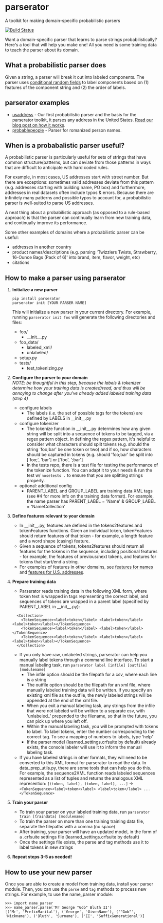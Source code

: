 parserator
==========
A toolkit for making domain-specific probabilistic parsers

[![Build Status](https://travis-ci.org/datamade/parserator.svg?branch=master)](https://travis-ci.org/datamade/parserator)

Want a domain-specific parser that learns to parse strings probabilistically? Here's a tool that will help you make one! All you need is some training data to teach the parser about its domain.

## What a probabilistic parser does
Given a string, a parser will break it out into labeled components. The parser uses [conditional random fields](http://en.wikipedia.org/wiki/Conditional_random_field) to label components based on (1) features of the component string and (2) the order of labels.

## parserator examples

* [usaddress](https://github.com/datamade/usaddress) - Our first probabilistic parser and the basis for the parserator toolkit, it parses any address in the United States. [Read our blog post on how it works](http://datamade.us/blog/parsing-addresses-with-usaddress/).
* [probablepeople](https://github.com/datamade/probablepeople) - Parser for romanized person names. 

## When is a probabalistic parser useful?
A probabilistic parser is particularly useful for sets of strings that have common structure/patterns, but can deviate from those patterns in ways that are difficult to anticipate with hard coded rules.

For example, in most cases, US addresses start with street number. But there are exceptions: sometimes valid addresses deviate from this pattern (e.g. addresses starting with building name, PO box) and furthermore, addresses in real datasets often include typos & errors. Because there are infinitely many patterns and possible typos to account for, a probabilistic parser is well-suited to parse US addresses.

A neat thing about a probabilistic approach (as opposed to a rule-based approach) is that the parser can continually learn from new training data, and continually improve its performance.

Some other examples of domains where a probabilistic parser can be useful:
- addresses in another country
- product names/descriptions (e.g. parsing 'Twizzlers Twists, Strawberry, 16-Ounce Bags (Pack of 6)' into brand, item, flavor, weight, etc)
- citations

## How to make a parser using parserator
1. **Initialize a new parser**

    ```
    pip install parserator  
    parserator init [YOUR PARSER NAME]  
    ```  
    This will initialize a new parser in your current directory. For example, running ```parserator init foo``` will generate the following directories and files:
    * foo/
      - \_\_init\_\_.py
    * foo_data/
      - labeled_xml/
      - unlabeled/
    * setup.py
    * tests/
      - test_tokenizing.py
2. **Configure the parser to your domain**  
    *NOTE: be thoughtful in this step, because the labels & tokenizer determine how your training data is created/read, and thus will be annoying to change after you've already added labeled training data (step 4)*
    * configure labels  
        - The labels (i.e. the set of possible tags for the tokens) are defined by LABELS in \_\_init\_\_.py
    * configure tokenizer  
        - The tokenize function in \_\_init\_\_.py determines how any given string will be split into a sequence of tokens to be tagged, via a regex pattern object. In defining the regex pattern, it's helpful to consider what characters should split tokens (e.g. should the string 'foo;bar' be one token or two) and if so, how characters should be captured in tokens (e.g. should 'foo;bar' be split into ['foo;', 'bar'] or ['foo', ';bar']  
        - In the tests repo, there is a test file for testing the performance of the tokenize function. You can adapt it to your needs & run the test w/ ```nosetests .``` to ensure that you are splitting strings properly.
    * optional: additional config
        - PARENT\_LABEL and GROUP\_LABEL are training data XML tags (see #4 for more info on the training data format). For example, the name parser has PARENT\_LABEL = 'Name' & GROUP\_LABEL = 'NameCollection'
3. **Define features relevant to your domain**
    * In \_\_init\_\_.py, features are defined in the tokens2features and tokenFeatures functions. Given an individual token, tokenFeatures should return features of that token - for example, a length feature and a word shape (casing) feature.
    * Given a sequence of tokens, tokens2features should return all features for the tokens in the sequence, including positional features - for example, the features of previous/next tokens, and features for tokens that start/end a string.
    * For examples of features in other domains, see [features for names](https://github.com/datamade/probablepeople/blob/master/probablepeople/__init__.py#L80-L169) and [features for U.S. addresses](https://github.com/datamade/usaddress/blob/master/usaddress/__init__.py#L48-L112).
4. **Prepare training data**
    * Parserator reads training data in the following XML form, where token text is wrapped in tags representing the correct label, and sequences of tokens are wrapped in a parent label (specified by PARENT\_LABEL in \_\_init\_\_.py):  
    ```
      <Collection>  
        <TokenSequence><label>token</label> <label>token</label> <label>token</label></TokenSequence>  
        <TokenSequence><label>token</label> <label>token</label></TokenSequence>  
        <TokenSequence><label>token</label> <label>token</label> <label>token</label></TokenSequence>  
      </Collection>
    ```
    * If you only have raw, unlabeled strings, parserator can help you manually label tokens through a command line interface. To start a manual labeling task, run ```parserator label [infile] [outfile] [modulename]```
      - The infile option should be the filepath for a csv, where each line is a string
      - The outfile option should be the filepath for an xml file, where manually labeled training data will be written. If you specify an existing xml file as the outfile, the newly labeled strings will be appended at the end of the xml file.
      - When you exit a manual labeling task, any strings from the infile that were not labeled will be written to a separate csv, with 'unlabeled_' prepended to the filename, so that in the future, you can pick up where you left off.
      - Within the manual labeling task, you will be prompted with tokens to label. To label tokens, enter the number corresponding to the correct tag. To see a mapping of numbers to labels, type 'help'
      - If the parser model (learned_settings.crfsuite by default) already exists, the console labeler will use it to inform the manual labeling task.
    * If you have labeled strings in other formats, they will need to be converted to this XML format for parserator to read the data. In data\_prep\_utils.py, there are some tools that can help you do this. For example, the sequence2XML function reads labeled sequences represented as a list of tuples and returns the analogous XML represention: ```[(token, label), (token, label), ...]``` -> ```<TokenSequence><label>token</label> <label>token</label> ... </TokenSequence>```
      
5. **Train your parser**
    * To train your parser on your labeled training data, run ```parserator train [traindata] [modulename]```
    * To train the parser on more than one training training data file, separate the filepaths with a comma (no space)
    * After training, your parser will have an updated model, in the form of a .crfsuite settings file (learned_settings.crfsuite by default)
    * Once the settings file exists, the parse and tag methods use it to label tokens in new strings
6. **Repeat steps 3-5 as needed!**

## How to use your new parser
Once you are able to create a model from training data, install your parser module. Then, you can use the ```parse``` and ```tag``` methods to process new strings. For example, to use the name_parser module:

```
>>> import name_parser  
>>> name_parser.parse('Mr George "Gob" Bluth II')  
[('Mr', 'PrefixMarital'), ('George', 'GivenName'), ('"Gob"', 'Nickname'), ('Bluth', 'Surname'), ('II', 'SuffixGenerational')]
```
